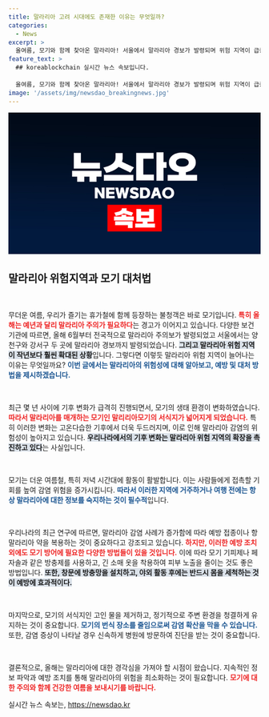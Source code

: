 ```yaml
---
title: 말라리아 고려 시대에도 존재한 이유는 무엇일까?
categories:
  - News
excerpt: >
  올여름, 모기와 함께 찾아온 말라리아! 서울에서 말라리아 경보가 발령되며 위험 지역이 급증하고 있습니다. 그 배경과 대처법을 크랩이 낱낱이 파헤쳤습니다. 클릭해 궁금증을 해결하세요!
feature_text: >
  ## koreablockchain 실시간 뉴스 속보입니다.

  올여름, 모기와 함께 찾아온 말라리아! 서울에서 말라리아 경보가 발령되며 위험 지역이 급증하고 있습니다. 그 배경과 대처법을 크랩이 낱낱이 파헤쳤습니다. 클릭해 궁금증을 해결하세요!
image: '/assets/img/newsdao_breakingnews.jpg'
---
```


<p><img src="/assets/img/newsdao_breakingnews.jpg" alt="koreablockchain 속보" /></p>

<h2 data-ke-size="size26">말라리아 위험지역과 모기 대처법</h2>

<p data-ke-size="size16">&nbsp;</p>

<p>무더운 여름, 우리가 즐기는 휴가철에 함께 등장하는 불청객은 바로 모기입니다. <b><span style="color: #ee2323;">특히 올해는 예년과 달리 말라리아 주의가 필요하다</span></b>는 경고가 이어지고 있습니다. 다양한 보건 기관에 따르면, 올해 6월부터 전국적으로 말라리아 주의보가 발령되었고 서울에서는 양천구와 강서구 두 곳에 말라리아 경보까지 발령되었습니다. <b><span style="background-color: #21538527;">그리고 말라리아 위험 지역이 작년보다 훨씬 확대된 상황</span></b>입니다. 그렇다면 이렇듯 말라리아 위험 지역이 늘어나는 이유는 무엇일까요? <b><span style="color: #1a5490;">이번 글에서는 말라리아의 위험성에 대해 알아보고, 예방 및 대처 방법을 제시하겠습니다.</span></b></p>

<p data-ke-size="size16">&nbsp;</p>

<p>최근 몇 년 사이에 기후 변화가 급격히 진행되면서, 모기의 생태 환경이 변화하였습니다. <b><span style="color: #ee2323;">따라서 말라리아를 매개하는 모기인 말리리아모기의 서식지가 넓어지게 되었습니다.</span></b> 특히 이러한 변화는 고온다습한 기후에서 더욱 두드러지며, 이로 인해 말라리아 감염의 위험성이 높아지고 있습니다. <b><span style="background-color: #21538527;">우리나라에서의 기후 변화는 말라리아 위험 지역의 확장을 촉진하고 있다</span></b>는 사실입니다.</p>

<p data-ke-size="size16">&nbsp;</p>

<p>모기는 더운 여름철, 특히 저녁 시간대에 활동이 활발합니다. 이는 사람들에게 접촉할 기회를 높여 감염 위험을 증가시킵니다. <b><span style="color: #1a5490;">따라서 이러한 지역에 거주하거나 여행 전에는 항상 말라리아에 대한 정보를 숙지하는 것이 필수적</span></b>입니다. </p>

<p data-ke-size="size16">&nbsp;</p>

<p>우리나라의 최근 연구에 따르면, 말라리아 감염 사례가 증가함에 따라 예방 접종이나 항말라리아 약을 복용하는 것이 중요하다고 강조되고 있습니다. <b><span style="color: #ee2323;">하지만, 이러한 예방 조치 외에도 모기 방어에 필요한 다양한 방법들이 있을 것입니다.</span></b> 이에 따라 모기 기피제나 페자솔과 같은 방충제를 사용하고, 긴 소매 옷을 착용하여 피부 노출을 줄이는 것도 좋은 방법입니다. <b><span style="background-color: #21538527;">또한, 창문에 방충망을 설치하고, 야외 활동 후에는 반드시 몸을 세척하는 것이 예방에 효과적이다.</span></b></p>

<p data-ke-size="size16">&nbsp;</p>

<p>마지막으로, 모기의 서식지인 고인 물을 제거하고, 정기적으로 주변 환경을 청결하게 유지하는 것이 중요합니다. <b><span style="color: #1a5490;">모기의 번식 장소를 줄임으로써 감염 확산을 막을 수 있습니다.</span></b> 또한, 감염 증상이 나타날 경우 신속하게 병원에 방문하여 진단을 받는 것이 중요합니다. </p>

<p data-ke-size="size16">&nbsp;</p>

<p>결론적으로, 올해는 말라리아에 대한 경각심을 가져야 할 시점이 왔습니다. 지속적인 정보 파악과 예방 조치를 통해 말라리아의 위험을 최소화하는 것이 필요합니다. <b><span style="color: #ee2323;">모기에 대한 주의와 함께 건강한 여름을 보내시기를 바랍니다.</span></b></p>
실시간 뉴스 속보는, <a href="https://newsdao.kr" rel="dofollow">https://newsdao.kr</a>


